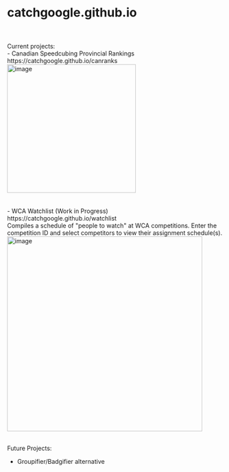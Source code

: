 # catchgoogle.github.io
<br>
<br>
Current projects:
<br>
- Canadian Speedcubing Provincial Rankings
<br>
https://catchgoogle.github.io/canranks
<img width="300" alt="image" src="https://github.com/CatchGoogle/catchgoogle.github.io/assets/133523893/5a22c2fa-326a-4151-8bc3-ad1262300e76">

<br>
<br>
<br>
- WCA Watchlist (Work in Progress)
<br>
https://catchgoogle.github.io/watchlist
<br>
Compiles a schedule of "people to watch" at WCA competitions. Enter the competition ID and select competitors to view their assignment schedule(s).
<img width="455" alt="image" src="https://github.com/CatchGoogle/catchgoogle.github.io/assets/133523893/fd7f5b8f-0f86-4a8e-80de-f5aac83ceae6">


<br>
<br>


Future Projects:
<br>
- Groupifier/Badgifier alternative
